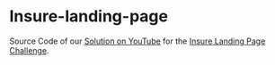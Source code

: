 # Insure-landing-page

Source Code of our [Solution on YouTube](https://www.youtube.com/playlist?list=PL0Uib9anRfmeQZDwfne1FW_nP_1ug5H5h) for the [Insure Landing Page Challenge](https://www.frontendmentor.io/challenges/insure-landing-page-uTU68JV8).